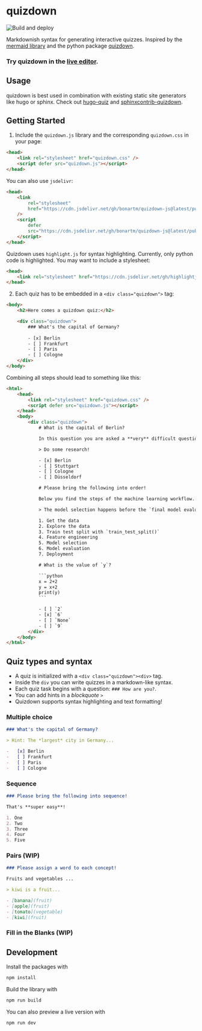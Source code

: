 # quizdown

![Build and deploy](https://github.com/bonartm/quizdown-js/workflows/Build%20and%20deploy/badge.svg)

Markdownish syntax for generating interactive quizzes. Inspired by the [mermaid library](https://mermaid-js.github.io/mermaid/#/) and the python package [quizdown](https://github.com/jjfiv/quizdown).


### Try quizdown in the [**live editor**](https://bonartm.github.io/quizdown-live-editor/).


## Usage

quizdown is best used in combination with existing static site generators like hugo or sphinx. Check out
[hugo-quiz](https://github.com/bonartm/hugo-quiz) and [sphinxcontrib-quizdown](https://github.com/bonartm/sphinxcontrib-quizdown).


## Getting Started

1. Include the `quizdown.js` library and the corresponding `quizdown.css` in your page:

```html
<head>
    <link rel="stylesheet" href="quizdown.css" />
    <script defer src="quizdown.js"></script>
</head>
```

You can also use `jsdelivr`:

```html
<head>
    <link 
        rel="stylesheet" 
        href="https://cdn.jsdelivr.net/gh/bonartm/quizdown-js@latest/public/build/quizdown.css"
    />
    <script 
        defer 
        src="https://cdn.jsdelivr.net/gh/bonartm/quizdown-js@latest/public/build/quizdown.js">
    </script>
</head>
```

Quizdown uses `highlight.js` for syntax highlighting. Currently, only python code is highlighted. You may want to include a stylesheet:

```html
<head>
	<link rel="stylesheet" href="https://cdn.jsdelivr.net/gh/highlightjs/cdn-release@10.6.0/build/styles/github.min.css">
</head>
```


2. Each quiz has to be embedded in a `<div class="quizdown">` tag:

```html
<body>
    <h2>Here comes a quizdown quiz:</h2>

    <div class="quizdown">
        ### What's the capital of Germany? 
        
        - [x] Berlin
        - [ ] Frankfurt 
        - [ ] Paris 
        - [ ] Cologne
    </div>
</body>
```

Combining all steps should lead to something like this:

```html
<html>
    <head>
        <link rel="stylesheet" href="quizdown.css" />
        <script defer src="quizdown.js"></script>
    </head>
    <body>
        <div class="quizdown">
			# What is the capital of Berlin?

			In this question you are asked a **very** difficult question.

			> Do some research!

			- [x] Berlin
			- [ ] Stuttgart
			- [ ] Cologne
			- [ ] Düsseldorf

			# Please bring the following into order!

			Below you find the steps of the machine learning workflow. Do you find the **correct order**?

			> The model selection happens before the `final model evaluaton`!

			1. Get the data
			2. Explore the data
			3. Train test split with `train_test_split()`
			4. Feature engineering
			5. Model selection
			6. Model evaluation
			7. Deployment

			# What is the value of `y`?

			```python
			x = 2+2
			y = x+2
			print(y)
			```

			- [ ] `2`
			- [x] `6`
			- [ ] `None`
			- [ ] `9`
        </div>
    </body>
</html>
```

## Quiz types and syntax

- A quiz is initialized with a `<div class="quizdown"><div>` tag.
- Inside the `div` you can write quizzes in a markdown-like syntax.
- Each quiz task begins with a question: `### How are you?`.
- You can add hints in a *blockquote* `>`
- Quizdown supports syntax highlighting and text formatting!

### Multiple choice

```markdown
### What's the capital of Germany?

> Hint: The *largest* city in Germany...

-   [x] Berlin
-   [ ] Frankfurt
-   [ ] Paris
-   [ ] Cologne
```

### Sequence

```markdown
### Please bring the following into sequence!

That's **super easy**!

1. One
2. Two
3. Three
4. Four
5. Five
```

### Pairs (WIP)

```markdown
### Please assign a word to each concept!

Fruits and vegetables ...

> kiwi is a fruit...

- [banana](fruit)
- [apple](fruit)
- [tomato](vegetable)
- [kiwi](fruit)
```

### Fill in the Blanks (WIP)



## Development

Install the packages with 

```bash
npm install
```

Build the library with

```bash
npm run build
```

You can also preview a live version with

```bash
npm run dev
```
